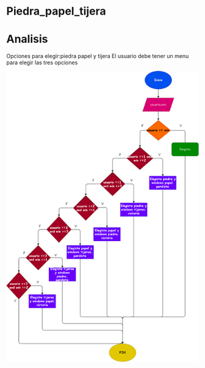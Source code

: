 # Piedra_papel_tijera

# Analisis
Opciones para elegir:piedra papel y tijera
El usuario debe tener un menu para elegir las tres opciones 

![Diagrama de flujo](diagrama.png "Diagrama de flujo")